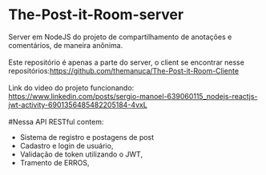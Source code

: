 # The-Post-it-Room-server
Server em NodeJS do projeto de compartilhamento de anotações e comentários, de maneira anônima.
<br>
<br>
Este repositório é apenas a parte do server, o client se encontrar nesse repositórios:https://github.com/themanuca/The-Post-it-Room-Cliente
<br>
<br>
Link do video do projeto funcionando: https://www.linkedin.com/posts/sergio-manoel-639060115_nodejs-reactjs-jwt-activity-6901356485482205184-4vxL
<br>
<br>
#Nessa API RESTful contem:
- Sistema de registro e postagens de post <br>
- Cadastro e login de usuário,
- Validação de token utilizando o JWT,
- Tramento de ERROS,
